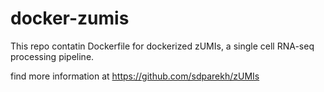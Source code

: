 # docker-zumis
This repo contatin Dockerfile for dockerized zUMIs, a single cell RNA-seq processing pipeline.

find more information at https://github.com/sdparekh/zUMIs
